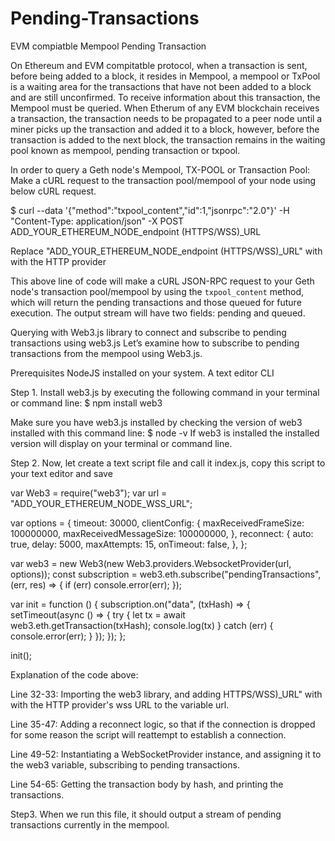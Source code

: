 # Pending-Transactions
EVM compiatble Mempool Pending Transaction

On Ethereum and EVM compitatble protocol, when a transaction is sent, before being added to a block, it resides in Mempool, a mempool or TxPool is a waiting area for the transactions that have not been added to a block and are still unconfirmed. To receive information about this transaction, the Mempool must be queried. When Etherum of any EVM blockchain receives a transaction, the transaction needs to be propagated to a peer node until a miner picks up the transaction and added it to a block, however, before the transaction is added to the next block, the transaction remains in the waiting pool known as mempool, pending transaction or txpool. 


In order to query a Geth node's Mempool, TX-POOL or Transaction Pool: Make a cURL request to the transaction pool/mempool of your node using below cURL request.

$ curl --data '{"method":"txpool_content","id":1,"jsonrpc":"2.0"}' -H "Content-Type: application/json" -X POST ADD_YOUR_ETHEREUM_NODE_endpoint (HTTPS/WSS)_URL

Replace "ADD_YOUR_ETHEREUM_NODE_endpoint (HTTPS/WSS)_URL" with with the HTTP provider 

This above line of code will make a cURL JSON-RPC request to your Geth node's transaction pool/mempool by using the `txpool_content` method, which will return the pending transactions and those queued for future execution. The output stream will have two fields: pending and queued.

Querying with Web3.js library to connect and subscribe to pending transactions using web3.js
Let’s examine how to subscribe to pending transactions from the mempool using Web3.js. 

Prerequisites
NodeJS installed on your system.
A text editor
CLI

Step 1.
Install web3.js by executing the following command in your terminal or command line: $ npm install web3

Make sure you have web3.js installed by checking the version of web3 installed with this command line: $ node -v
If web3 is installed the installed version will display on your terminal or command line.

Step 2.
Now, let create a text script file and call it index.js, copy this script to your text editor and save

var Web3 = require("web3");
var url = "ADD_YOUR_ETHEREUM_NODE_WSS_URL";

var options = {
  timeout: 30000,
  clientConfig: {
    maxReceivedFrameSize: 100000000,
    maxReceivedMessageSize: 100000000,
  },
  reconnect: {
    auto: true,
    delay: 5000,
    maxAttempts: 15,
    onTimeout: false,
  },
};

var web3 = new Web3(new Web3.providers.WebsocketProvider(url, options));
const subscription = web3.eth.subscribe("pendingTransactions", (err, res) => {
  if (err) console.error(err);
});

var init = function () {
  subscription.on("data", (txHash) => {
    setTimeout(async () => {
      try {
        let tx = await web3.eth.getTransaction(txHash);
        console.log(tx)
      } catch (err) {
        console.error(err);
      }
    });
  });
};

init();


Explanation of the code above:

Line 32-33: Importing the web3 library, and adding HTTPS/WSS)_URL" with with the HTTP provider's wss URL to the variable url.

Line 35-47: Adding a reconnect logic, so that if the connection is dropped for some reason the script will reattempt to establish a connection.

Line 49-52: Instantiating a WebSocketProvider instance, and assigning it to the web3 variable, subscribing to pending transactions. 

Line 54-65: Getting the transaction body by hash, and printing the transactions. 

Step3.
When we run this file, it should output a stream of pending transactions currently in the mempool.
